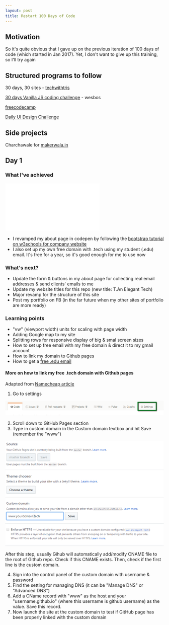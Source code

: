 ```yaml
---
layout: post
title: Restart 100 Days of Code
---
```


## Motivation

So it's quite obvious that I gave up on the previous iteration of 100 days of code (which started in Jan 2017).
Yet, I don't want to give up this training, so I'll try again

## Structured programs to follow

30 days, 30 sites - [techwithtris](http://www.techwithtris.com/)

[30 days Vanilla JS coding challenge](https://javascript30.com/) - wesbos

[freecodecamp](https://www.freecodecamp.com)

[Daily UI Design Challenge](http://www.dailyui.co/)


## Side projects

Charchawale for [makerwala.in](http://makerwala.in/)


## Day 1

### What I've achieved

<iframe  scrolling='no' title='Freelance Portfolio' src='//codepen.io/arishuynhvan/embed/RpBXBz/?height=265&theme-id=0&default-tab=html,result&embed-version=2' frameborder='no' allowtransparency='true' allowfullscreen='true' style='height: 500;'>See the Pen <a href='http://codepen.io/arishuynhvan/pen/RpBXBz/'>Freelance Portfolio</a> by Aris Huynh (<a href='http://codepen.io/arishuynhvan'>@arishuynhvan</a>) on <a href='http://codepen.io'>CodePen</a>.
</iframe>


- I revamped my about page in codepen by following the [bootstrap tutorial on w3schools for company website](https://www.w3schools.com/bootstrap/bootstrap_theme_company.asp)
- I also set up my own free domain with .tech using my student (.edu) email. It's free for a year, so it's good enough for me to use now


### What's next?

- Update the form & buttons in my about page for collecting real email addresses & send clients' emails to me
- Update my website titles for this repo (new title: T.An Elegant Tech)
- Major revamp for the structure of this site
- Post my portfolio on FB (in the far future when my other sites of portfolio are more ready)

### Learning points

- "vw" (viewport width) units for scaling with page width
- Adding Google map to my site
- Splitting rows for responsive display of big & smal screen sizes
- How to set up free email with my free domain & direct it to my gmail account
- How to link my domain to Github pages
- How to get a [free .edu email](https://www.quora.com/How-can-I-get-an-edu-email-without-being-in-school)

#### More on how to link my free .tech domain with Github pages

Adapted from [Namecheap article](https://www.namecheap.com/support/knowledgebase/article.aspx/9645/2208/how-do-i-link-my-domain-to-github-pages)

1. Go to settings 

![github-repo-setting](../images/posts/github-repo-setting.PNG)

2. Scroll down to GitHub Pages section
3. Type in custom domain in the Custom domain textbox and hit Save (remember the "www")

![github-custom-domain](../images/posts/github-custom-domain.png)

After this step, usually Gihub will automatically add/modify CNAME file to the root of Github repo. Check if this CNAME exists. Then, check if the first line is the custom domain.

4. Sign into the control panel of the custom domain with username & password
5. Find the setting for managing DNS (it can be "Manage DNS" or "Advanced DNS")
6. Add a CName record with "www" as the host and your "username.github.io" (where this username is github username) as the value. Save this record.
7. Now launch the site at the custom domain to test if GitHub page has been properly linked with the custom domain
